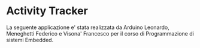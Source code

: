 # Activity Tracker
La seguente applicazione e' stata realizzata da Arduino Leonardo, Meneghetti Federico e Visona' Francesco per il corso di Programmazione di sistemi Embedded.